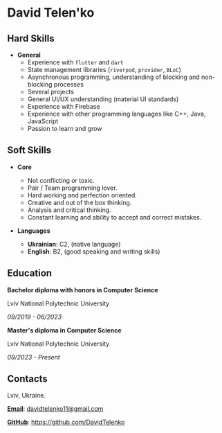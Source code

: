 # David Telen'ko

## Hard Skills

- **General**
  - Experience with `flutter` and `dart`
  - State management libraries (`riverpod`, `provider`, `BLoC`)
  - Asynchronous programming, understanding of blocking and non-blocking processes
  - Several projects
  - General UI/UX understanding (material UI standards)
  - Experience with Firebase
  - Experience with other programming languages like C++, Java, JavaScript
  - Passion to learn and grow

## Soft Skills

- **Core**

  - Not conflicting or toxic.
  - Pair / Team programming lover.
  - Hard working and perfection oriented.
  - Creative and out of the box thinking.
  - Analysis and critical thinking.
  - Constant learning and ability to accept and correct mistakes.

- **Languages**
  - **Ukrainian**: C2, (native language)
  - **English**: B2, (good speaking and writing skills)

## Education

**Bachelor diploma with honors in Computer Science**

Lviv National Polytechnic University

_09/2019 - 06/2023_

**Master's diploma in Computer Science**

Lviv National Polytechnic University

_09/2023 - Present_

## Contacts

Lviv, Ukraine.

[**Email**](mailto:davidtelenko11@gmail.com): davidtelenko11@gmail.com

[**GitHub**](https://github.com/DavidTelenko): https://github.com/DavidTelenko
